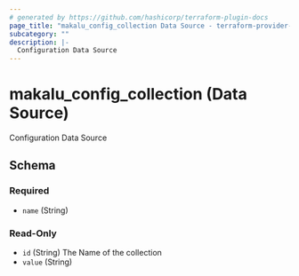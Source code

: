 ```yaml
---
# generated by https://github.com/hashicorp/terraform-plugin-docs
page_title: "makalu_config_collection Data Source - terraform-provider-makalu"
subcategory: ""
description: |-
  Configuration Data Source
---
```


# makalu_config_collection (Data Source)

Configuration Data Source



<!-- schema generated by tfplugindocs -->
## Schema

### Required

- `name` (String)

### Read-Only

- `id` (String) The Name of the collection
- `value` (String)
